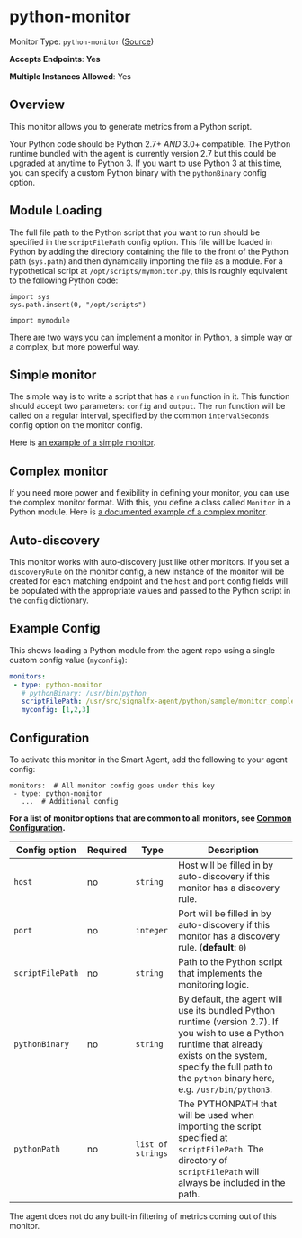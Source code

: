 
<!--- Generated by to-integrations-repo script in Smart Agent repo, DO NOT MODIFY HERE --->
<!--- GENERATED BY gomplate from scripts/docs/monitor-page.md.tmpl --->

# python-monitor

Monitor Type: `python-monitor` ([Source](https://github.com/signalfx/signalfx-agent/tree/master/internal/monitors/subproc/signalfx/python))

**Accepts Endpoints**: **Yes**

**Multiple Instances Allowed**: Yes

## Overview

This monitor allows you to generate metrics from a Python script.

Your Python code should be Python 2.7+ *AND* 3.0+ compatible.  The Python
runtime bundled with the agent is currently version 2.7 but this could be
upgraded at anytime to Python 3.  If you want to use Python 3 at this time,
you can specify a custom Python binary with the `pythonBinary` config
option.

## Module Loading
The full file path to the Python script that you want to run should be
specified in the `scriptFilePath` config option.  This file will be loaded in
Python by adding the directory containing the file to the front of the Python
path (`sys.path`) and then dynamically importing the file as a module.  For
a hypothetical script at `/opt/scripts/mymonitor.py`, this is roughly
equivalent to the following Python code:

```
import sys
sys.path.insert(0, "/opt/scripts")

import mymodule
```

There are two ways you can implement a monitor in Python, a simple way or a
complex, but more powerful way.  

## Simple monitor 
The simple way is to write a script that has a `run` function in it.  This
function should accept two parameters: `config` and `output`.  The `run`
function will be called on a regular interval, specified by the common
`intervalSeconds` config option on the monitor config.

Here is [an example of a simple monitor](https://github.com/signalfx/signalfx-agent/tree/master/python/sample/monitor_simple.py).

## Complex monitor

If you need more power and flexibility in defining your monitor, you can
use the complex monitor format.  With this, you define a class called
`Monitor` in a Python module. Here is [a documented example of a complex
monitor](https://github.com/signalfx/signalfx-agent/tree/master/python/sample/monitor_complex.py).

## Auto-discovery

This monitor works with auto-discovery just like other monitors.  If you
set a `discoveryRule` on the monitor config, a new instance of the monitor
will be created for each matching endpoint and the `host` and `port` config
fields will be populated with the appropriate values and passed to the
Python script in the `config` dictionary.

## Example Config

This shows loading a Python module from the agent repo using a single custom config value (`myconfig`):

```yaml
monitors:
 - type: python-monitor
   # pythonBinary: /usr/bin/python
   scriptFilePath: /usr/src/signalfx-agent/python/sample/monitor_complex.py
   myconfig: [1,2,3]
```


## Configuration

To activate this monitor in the Smart Agent, add the following to your
agent config:

```
monitors:  # All monitor config goes under this key
 - type: python-monitor
   ...  # Additional config
```

**For a list of monitor options that are common to all monitors, see [Common
Configuration](../monitor-config.html#common-configuration).**


| Config option | Required | Type | Description |
| --- | --- | --- | --- |
| `host` | no | `string` | Host will be filled in by auto-discovery if this monitor has a discovery rule. |
| `port` | no | `integer` | Port will be filled in by auto-discovery if this monitor has a discovery rule. (**default:** `0`) |
| `scriptFilePath` | no | `string` | Path to the Python script that implements the monitoring logic. |
| `pythonBinary` | no | `string` | By default, the agent will use its bundled Python runtime (version 2.7). If you wish to use a Python runtime that already exists on the system, specify the full path to the `python` binary here, e.g. `/usr/bin/python3`. |
| `pythonPath` | no | `list of strings` | The PYTHONPATH that will be used when importing the script specified at `scriptFilePath`.  The directory of `scriptFilePath` will always be included in the path. |



The agent does not do any built-in filtering of metrics coming out of this
monitor.


